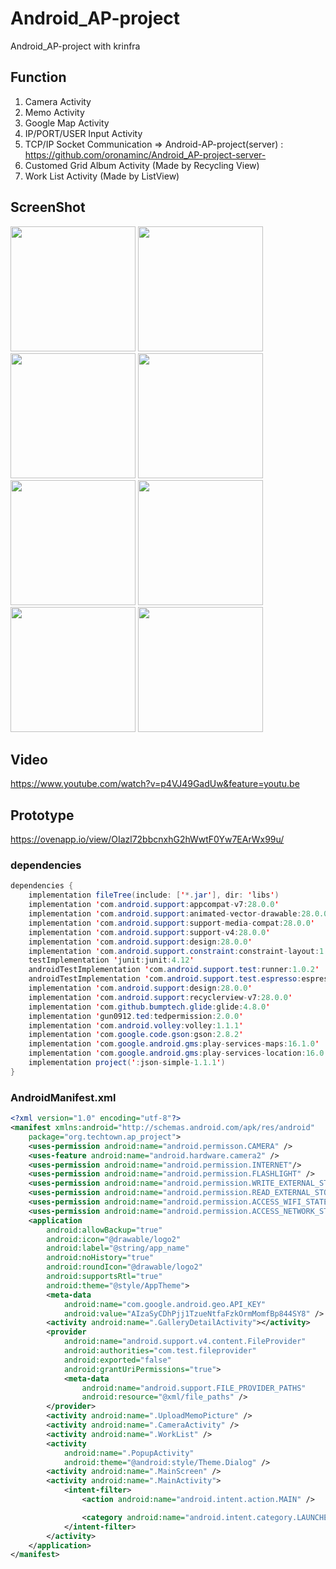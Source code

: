 # Android_AP-project
Android_AP-project with krinfra

## Function

1. Camera Activity
2. Memo Activity
3. Google Map Activity
4. IP/PORT/USER Input Activity
5. TCP/IP Socket Communication => Android-AP-project(server) : https://github.com/oronaminc/Android_AP-project-server-
6. Customed Grid Album Activity (Made by Recycling View)
7. Work List Activity (Made by ListView)


## ScreenShot
<div>
<img width="200" src="https://user-images.githubusercontent.com/37185394/52929543-26246900-3388-11e9-98e1-916c7d99411f.PNG"/>
<img width="200" src="https://user-images.githubusercontent.com/37185394/52929544-26bcff80-3388-11e9-811b-5f81259fa0c7.PNG"/>
<img width="200" src="https://user-images.githubusercontent.com/37185394/52929545-26bcff80-3388-11e9-94ac-746500fd48d5.PNG"/>
<img width="200" src="https://user-images.githubusercontent.com/37185394/52929537-258bd280-3388-11e9-8d1a-7ae47cba8723.PNG"/>
<img width="200" src="https://user-images.githubusercontent.com/37185394/52929538-258bd280-3388-11e9-915b-d03938df1532.PNG"/>
<img width="200" src="https://user-images.githubusercontent.com/37185394/52929539-26246900-3388-11e9-999c-60f934e9494b.PNG"/>
<img width="200" src="https://user-images.githubusercontent.com/37185394/52929540-26246900-3388-11e9-9971-262363231b18.PNG"/>
<img width="200" src="https://user-images.githubusercontent.com/37185394/52929542-26246900-3388-11e9-9ed8-ff86b5bb0c48.PNG"/>
</div>

## Video
https://www.youtube.com/watch?v=p4VJ49GadUw&feature=youtu.be

## Prototype
https://ovenapp.io/view/OIazl72bbcnxhG2hWwtF0Yw7EArWx99u/

### dependencies
```java
dependencies {
    implementation fileTree(include: ['*.jar'], dir: 'libs')
    implementation 'com.android.support:appcompat-v7:28.0.0'
    implementation 'com.android.support:animated-vector-drawable:28.0.0'
    implementation 'com.android.support:support-media-compat:28.0.0'
    implementation 'com.android.support:support-v4:28.0.0'
    implementation 'com.android.support:design:28.0.0'
    implementation 'com.android.support.constraint:constraint-layout:1.1.3'
    testImplementation 'junit:junit:4.12'
    androidTestImplementation 'com.android.support.test:runner:1.0.2'
    androidTestImplementation 'com.android.support.test.espresso:espresso-core:3.0.2'
    implementation 'com.android.support:design:28.0.0'
    implementation 'com.android.support:recyclerview-v7:28.0.0'
    implementation 'com.github.bumptech.glide:glide:4.8.0'
    implementation 'gun0912.ted:tedpermission:2.0.0'
    implementation 'com.android.volley:volley:1.1.1'
    implementation 'com.google.code.gson:gson:2.8.2'
    implementation 'com.google.android.gms:play-services-maps:16.1.0'
    implementation 'com.google.android.gms:play-services-location:16.0.0'
    implementation project(':json-simple-1.1.1')
}
```

### AndroidManifest.xml
```xml
<?xml version="1.0" encoding="utf-8"?>
<manifest xmlns:android="http://schemas.android.com/apk/res/android"
    package="org.techtown.ap_project">
    <uses-permission android:name="android.permisson.CAMERA" />
    <uses-feature android:name="android.hardware.camera2" />
    <uses-permission android:name="android.permission.INTERNET"/>
    <uses-permission android:name="android.permission.FLASHLIGHT" />
    <uses-permission android:name="android.permission.WRITE_EXTERNAL_STORAGE" />
    <uses-permission android:name="android.permission.READ_EXTERNAL_STORAGE" />
    <uses-permission android:name="android.permission.ACCESS_WIFI_STATE" />
    <uses-permission android:name="android.permission.ACCESS_NETWORK_STATE" />
    <application
        android:allowBackup="true"
        android:icon="@drawable/logo2"
        android:label="@string/app_name"
        android:noHistory="true"
        android:roundIcon="@drawable/logo2"
        android:supportsRtl="true"
        android:theme="@style/AppTheme">
        <meta-data
            android:name="com.google.android.geo.API_KEY"
            android:value="AIzaSyCDhPjj1TzueNtfaFzkOrmMomfBp844SY8" />
        <activity android:name=".GalleryDetailActivity"></activity>
        <provider
            android:name="android.support.v4.content.FileProvider"
            android:authorities="com.test.fileprovider"
            android:exported="false"
            android:grantUriPermissions="true">
            <meta-data
                android:name="android.support.FILE_PROVIDER_PATHS"
                android:resource="@xml/file_paths" />
        </provider>
        <activity android:name=".UploadMemoPicture" />
        <activity android:name=".CameraActivity" />
        <activity android:name=".WorkList" />
        <activity
            android:name=".PopupActivity"
            android:theme="@android:style/Theme.Dialog" />
        <activity android:name=".MainScreen" />
        <activity android:name=".MainActivity">
            <intent-filter>
                <action android:name="android.intent.action.MAIN" />

                <category android:name="android.intent.category.LAUNCHER" />
            </intent-filter>
        </activity>
    </application>
</manifest>
```
